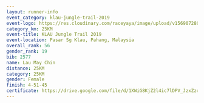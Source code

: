 ```yaml
---
layout: runner-info 
event_category: klau-jungle-trail-2019 
event-logo: https://res.cloudinary.com/raceyaya/image/upload/v1569072808/logo/klau-image_qwwxyw.png
category_km: 25KM 
event-title: KLAU Jungle Trail 2019 
event-location: Pasar Sg Klau, Pahang, Malaysia 
overall_rank: 56
gender_rank: 19
bib: 2577
name: Lau May Chin
distance: 25KM
category: 25KM
gender: Female
finish: 4-51-45
certificate: https://drive.google.com/file/d/1XWiG8KjZ2l4ic7lDPV_JzxZzo7FT6rU4/view?usp=sharing
---
```

